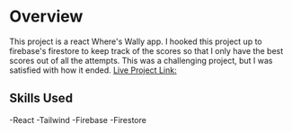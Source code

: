 # Overview
This project is a react Where's Wally app.  I hooked this project up to firebase's firestore to keep track of the scores so that I only have the best scores out of all the attempts.  This was a challenging project, but I was satisfied with how it ended.
[Live Project Link: ](photo-tagging-c233a.firebaseapp.com)
## Skills Used
-React -Tailwind -Firebase -Firestore
